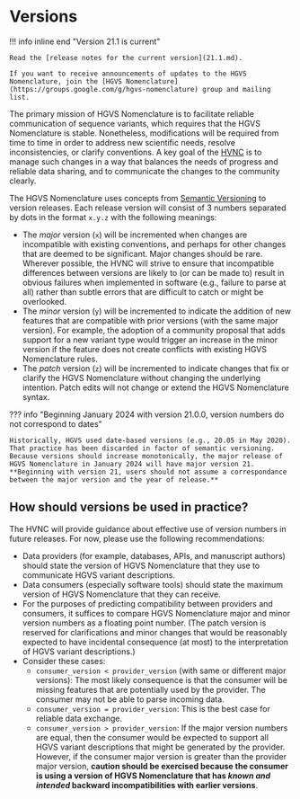 # Versions

!!! info inline end "Version 21.1 is current"

    Read the [release notes for the current version](21.1.md).

    If you want to receive announcements of updates to the HGVS Nomenclature, join the [HGVS Nomenclature](https://groups.google.com/g/hgvs-nomenclature) group and mailing list.

The primary mission of HGVS Nomenclature is to facilitate reliable communication of sequence variants, which requires that the HGVS Nomenclature is stable.
Nonetheless, modifications will be required from time to time in order to address new scientific needs, resolve inconsistencies, or clarify conventions.
A key goal of the [HVNC](../hvnc.md) is to manage such changes in a way that balances the needs of progress and reliable data sharing, and to communicate the changes to the community clearly.

The HGVS Nomenclature uses concepts from [Semantic Versioning](https://semver.org/) to version releases.
Each release version will consist of 3 numbers separated by dots in the format `x.y.z` with the following meanings:

- The *major* version (`x`) will be incremented when changes are incompatible with existing conventions, and perhaps for other changes that are deemed to be significant.
  Major changes should be rare.
  Wherever possible, the HVNC will strive to ensure that incompatible differences between versions are likely to (or can be made to) result in obvious failures when implemented in software (e.g., failure to parse at all) rather than subtle errors that are difficult to catch or might be overlooked.
- The *minor* version (`y`) will be incremented to indicate the addition of new features that are compatible with prior versions (with the same major version).
  For example, the adoption of a community proposal that adds support for a new variant type would trigger an increase in the minor version if the feature does not create conflicts with existing HGVS Nomenclature rules.
- The *patch* version (`z`) will be incremented to indicate changes that fix or clarify the HGVS Nomenclature without changing the underlying intention.
  Patch edits will not change or extend the HGVS Nomenclature syntax.

??? info "Beginning January 2024 with version 21.0.0, version numbers do not correspond to dates"

    Historically, HGVS used date-based versions (e.g., 20.05 in May 2020).
    That practice has been discarded in factor of semantic versioning.
    Because versions should increase monotonically, the major release of HGVS Nomenclature in January 2024 will have major version 21.
    **Beginning with version 21, users should not assume a correspondance between the major version and the year of release.**

## How should versions be used in practice?

The HVNC will provide guidance about effective use of version numbers in future releases.
For now, please use the following recommendations:

- Data providers (for example, databases, APIs, and manuscript authors) should state the version of HGVS Nomenclature that they use to communicate HGVS variant descriptions.
- Data consumers (especially software tools) should state the maximum version of HGVS Nomenclature that they can receive.
- For the purposes of predicting compatibility between providers and consumers, it suffices to compare HGVS Nomenclature major and minor version numbers as a floating point number.
  (The patch version is reserved for clarifications and minor changes that would be reasonably expected to have incidental consequence (at most) to the interpretation of HGVS variant descriptions.)
- Consider these cases:
    - `consumer_version < provider_version` (with same or different major versions):
      The most likely consequence is that the consumer will be missing features that are potentially used by the provider.
      The consumer may not be able to parse incoming data.
    - `consumer_version = provider_version`:
      This is the best case for reliable data exchange.
    - `consumer_version > provider_version`:
      If the major version numbers are equal, then the consumer would be expected to support all HGVS variant descriptions that might be generated by the provider.
      However, if the consumer major version is greater than the provider major version, **caution should be exercised because the consumer is using a version of HGVS Nomenclature that has *known and intended* backward incompatibilities with earlier versions**.
